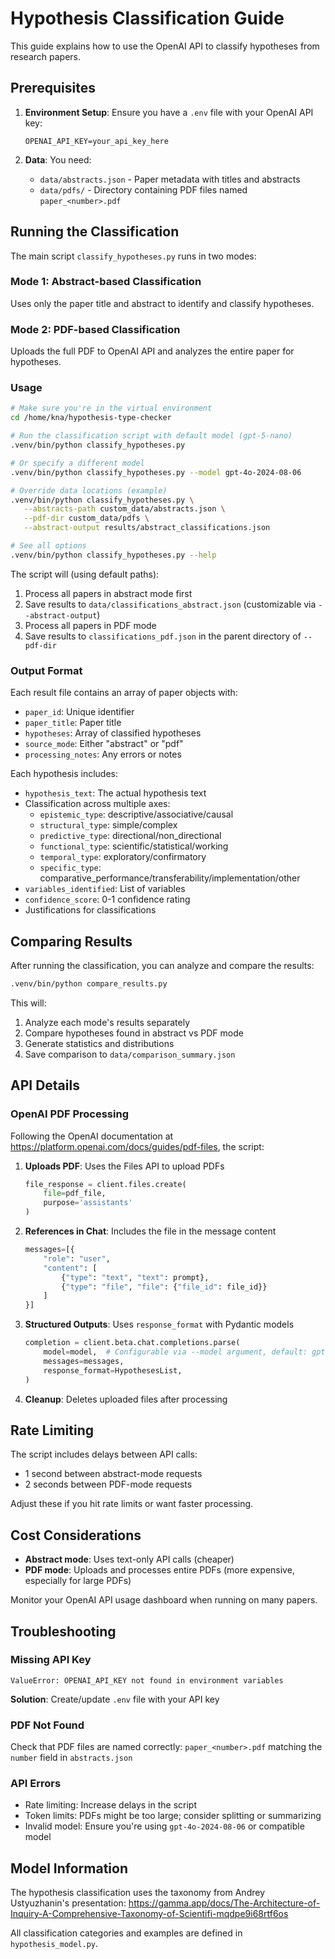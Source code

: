 # Hypothesis Classification Guide

This guide explains how to use the OpenAI API to classify hypotheses from research papers.

## Prerequisites

1. **Environment Setup**: Ensure you have a `.env` file with your OpenAI API key:
   ```
   OPENAI_API_KEY=your_api_key_here
   ```

2. **Data**: You need:
   - `data/abstracts.json` - Paper metadata with titles and abstracts
   - `data/pdfs/` - Directory containing PDF files named `paper_<number>.pdf`

## Running the Classification

The main script `classify_hypotheses.py` runs in two modes:

### Mode 1: Abstract-based Classification
Uses only the paper title and abstract to identify and classify hypotheses.

### Mode 2: PDF-based Classification
Uploads the full PDF to OpenAI API and analyzes the entire paper for hypotheses.

### Usage

```bash
# Make sure you're in the virtual environment
cd /home/kna/hypothesis-type-checker

# Run the classification script with default model (gpt-5-nano)
.venv/bin/python classify_hypotheses.py

# Or specify a different model
.venv/bin/python classify_hypotheses.py --model gpt-4o-2024-08-06

# Override data locations (example)
.venv/bin/python classify_hypotheses.py \
   --abstracts-path custom_data/abstracts.json \
   --pdf-dir custom_data/pdfs \
   --abstract-output results/abstract_classifications.json

# See all options
.venv/bin/python classify_hypotheses.py --help
```

The script will (using default paths):
1. Process all papers in abstract mode first
2. Save results to `data/classifications_abstract.json` (customizable via `--abstract-output`)
3. Process all papers in PDF mode
4. Save results to `classifications_pdf.json` in the parent directory of `--pdf-dir`

### Output Format

Each result file contains an array of paper objects with:
- `paper_id`: Unique identifier
- `paper_title`: Paper title
- `hypotheses`: Array of classified hypotheses
- `source_mode`: Either "abstract" or "pdf"
- `processing_notes`: Any errors or notes

Each hypothesis includes:
- `hypothesis_text`: The actual hypothesis text
- Classification across multiple axes:
  - `epistemic_type`: descriptive/associative/causal
  - `structural_type`: simple/complex
  - `predictive_type`: directional/non_directional
  - `functional_type`: scientific/statistical/working
  - `temporal_type`: exploratory/confirmatory
  - `specific_type`: comparative_performance/transferability/implementation/other
- `variables_identified`: List of variables
- `confidence_score`: 0-1 confidence rating
- Justifications for classifications

## Comparing Results

After running the classification, you can analyze and compare the results:

```bash
.venv/bin/python compare_results.py
```

This will:
1. Analyze each mode's results separately
2. Compare hypotheses found in abstract vs PDF mode
3. Generate statistics and distributions
4. Save comparison to `data/comparison_summary.json`

## API Details

### OpenAI PDF Processing

Following the OpenAI documentation at https://platform.openai.com/docs/guides/pdf-files, the script:

1. **Uploads PDF**: Uses the Files API to upload PDFs
   ```python
   file_response = client.files.create(
       file=pdf_file,
       purpose='assistants'
   )
   ```

2. **References in Chat**: Includes the file in the message content
   ```python
   messages=[{
       "role": "user",
       "content": [
           {"type": "text", "text": prompt},
           {"type": "file", "file": {"file_id": file_id}}
       ]
   }]
   ```

3. **Structured Outputs**: Uses `response_format` with Pydantic models
   ```python
   completion = client.beta.chat.completions.parse(
       model=model,  # Configurable via --model argument, default: gpt-5-nano
       messages=messages,
       response_format=HypothesesList,
   )
   ```

4. **Cleanup**: Deletes uploaded files after processing

## Rate Limiting

The script includes delays between API calls:
- 1 second between abstract-mode requests
- 2 seconds between PDF-mode requests

Adjust these if you hit rate limits or want faster processing.

## Cost Considerations

- **Abstract mode**: Uses text-only API calls (cheaper)
- **PDF mode**: Uploads and processes entire PDFs (more expensive, especially for large PDFs)

Monitor your OpenAI API usage dashboard when running on many papers.

## Troubleshooting

### Missing API Key
```
ValueError: OPENAI_API_KEY not found in environment variables
```
**Solution**: Create/update `.env` file with your API key

### PDF Not Found
Check that PDF files are named correctly: `paper_<number>.pdf` matching the `number` field in `abstracts.json`

### API Errors
- Rate limiting: Increase delays in the script
- Token limits: PDFs might be too large; consider splitting or summarizing
- Invalid model: Ensure you're using `gpt-4o-2024-08-06` or compatible model

## Model Information

The hypothesis classification uses the taxonomy from Andrey Ustyuzhanin's presentation:
https://gamma.app/docs/The-Architecture-of-Inquiry-A-Comprehensive-Taxonomy-of-Scientifi-mqdpe9i68rtf6os

All classification categories and examples are defined in `hypothesis_model.py`.
